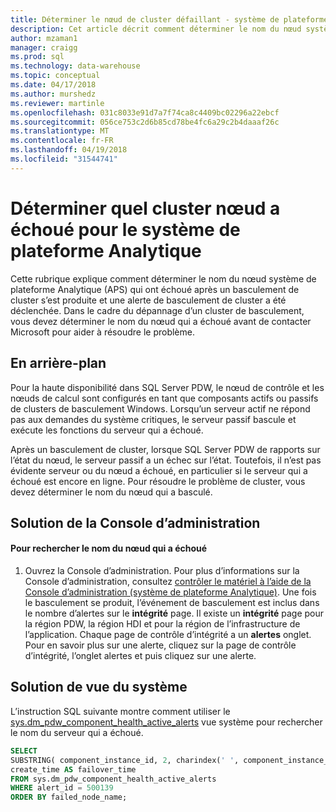 ```yaml
---
title: Déterminer le nœud de cluster défaillant - système de plateforme Analytique | Documents Microsoft
description: Cet article décrit comment déterminer le nom du nœud système de plateforme Analytique (APS) qui ont échoué après un basculement de cluster s’est produite et une alerte de basculement de cluster a été déclenchée. Dans le cadre du dépannage d’un cluster de basculement, vous devez déterminer le nom du nœud qui a échoué avant de contacter Microsoft pour aider à résoudre le problème.
author: mzaman1
manager: craigg
ms.prod: sql
ms.technology: data-warehouse
ms.topic: conceptual
ms.date: 04/17/2018
ms.author: murshedz
ms.reviewer: martinle
ms.openlocfilehash: 031c8033e91d7a7f74ca8c4409bc02296a22ebcf
ms.sourcegitcommit: 056ce753c2d6b85cd78be4fc6a29c2b4daaaf26c
ms.translationtype: MT
ms.contentlocale: fr-FR
ms.lasthandoff: 04/19/2018
ms.locfileid: "31544741"
---
```

# <a name="determine-which-cluster-node-failed-for-analytics-platform-system"></a>Déterminer quel cluster nœud a échoué pour le système de plateforme Analytique
Cette rubrique explique comment déterminer le nom du nœud système de plateforme Analytique (APS) qui ont échoué après un basculement de cluster s’est produite et une alerte de basculement de cluster a été déclenchée. Dans le cadre du dépannage d’un cluster de basculement, vous devez déterminer le nom du nœud qui a échoué avant de contacter Microsoft pour aider à résoudre le problème.  
  
## <a name="Background"></a>En arrière-plan  
Pour la haute disponibilité dans SQL Server PDW, le nœud de contrôle et les nœuds de calcul sont configurés en tant que composants actifs ou passifs de clusters de basculement Windows. Lorsqu’un serveur actif ne répond pas aux demandes du système critiques, le serveur passif bascule et exécute les fonctions du serveur qui a échoué.  
  
Après un basculement de cluster, lorsque SQL Server PDW de rapports sur l’état du nœud, le serveur passif a un échec sur l’état. Toutefois, il n’est pas évidente serveur ou du nœud a échoué, en particulier si le serveur qui a échoué est encore en ligne. Pour résoudre le problème de cluster, vous devez déterminer le nom du nœud qui a basculé.  
  
## <a name="AdminConsoleSolution"></a>Solution de la Console d’administration  
  
#### <a name="to-find-the-name-of-the-node-that-failed"></a>Pour rechercher le nom du nœud qui a échoué  
  
1.  Ouvrez la Console d’administration. Pour plus d’informations sur la Console d’administration, consultez [contrôler le matériel à l’aide de la Console d’administration &#40;système de plateforme Analytique&#41;](monitor-the-appliance-by-using-the-admin-console.md). Une fois le basculement se produit, l’événement de basculement est inclus dans le nombre d’alertes sur le **intégrité** page. Il existe un **intégrité** page pour la région PDW, la région HDI et pour la région de l’infrastructure de l’application. Chaque page de contrôle d’intégrité a un **alertes** onglet. Pour en savoir plus sur une alerte, cliquez sur la page de contrôle d’intégrité, l’onglet alertes et puis cliquez sur une alerte.  
  
## <a name="SystemView"></a>Solution de vue du système  
L’instruction SQL suivante montre comment utiliser le [sys.dm_pdw_component_health_active_alerts](../relational-databases/system-dynamic-management-views/sys-dm-pdw-component-health-active-alerts-transact-sql.md) vue système pour rechercher le nom du serveur qui a échoué.  
  
```sql  
SELECT  
SUBSTRING( component_instance_id, 2, charindex(' ', component_instance_id, 1)-2) AS failed_node_name,  
create_time AS failover_time  
FROM sys.dm_pdw_component_health_active_alerts  
WHERE alert_id = 500139  
ORDER BY failed_node_name;  
```  
  
